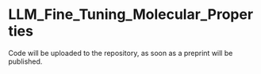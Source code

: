 # LLM_Fine_Tuning_Molecular_Properties

Code will be uploaded to the repository, as soon as a preprint will be published.
